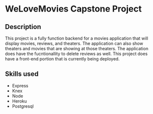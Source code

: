 # WeLoveMovies Capstone Project

## Description
This project is a fully function backend for a movies application that will display movies, reviews, and theaters. The application can also show theaters and movies that are showing at those theaters. The application does have the fucntionallity to delete reviews as well. This project does have a front-end portion that is currently being deployed. 

## Skills used
- Express
- Knex
- Node
- Heroku
- Postgresql
